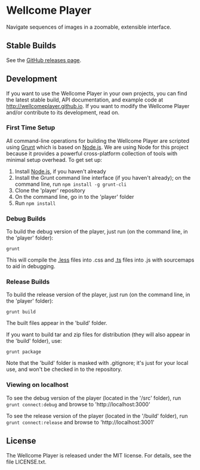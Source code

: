 # Wellcome Player

Navigate sequences of images in a zoomable, extensible interface.

## Stable Builds

See the [GitHub releases page](https://github.com/wellcomelibrary/player/releases).

## Development

If you want to use the Wellcome Player in your own projects, you can find the latest stable build, API documentation, and example code at http://wellcomeplayer.github.io. If you want to modify the Wellcome Player and/or contribute to its development, read on.

### First Time Setup

All command-line operations for building the Wellcome Player are scripted using [Grunt](http://gruntjs.com/) which is based on [Node.js](http://nodejs.org/). We are using Node for this project because it provides a powerful cross-platform collection of tools with minimal setup overhead. To get set up:

1. Install [Node.js](http://nodejs.org), if you haven't already
1. Install the Grunt command line interface (if you haven't already); on the command line, run `npm install -g grunt-cli`
1. Clone the 'player' repository
1. On the command line, go in to the 'player' folder
1. Run `npm install`

### Debug Builds

To build the debug version of the player, just run (on the command line, in the 'player' folder):

`grunt`

This will compile the [.less](http://lesscss.org) files into .css and [.ts](http://typescriptlang.org) files into .js with sourcemaps to aid in debugging.

### Release Builds

To build the release version of the player, just run (on the command line, in the 'player' folder):

`grunt build`

The built files appear in the 'build' folder.

If you want to build tar and zip files for distribution (they will also appear in the 'build' folder), use:

`grunt package`

Note that the 'build' folder is masked with .gitignore; it's just for your local use, and won't be checked in to the repository.

### Viewing on localhost

To see the debug version of the player (located in the '/src' folder), run `grunt connect:debug` and browse to 'http://localhost:3000'

To see the release version of the player (located in the '/build' folder), run `grunt connect:release` and browse to 'http://localhost:3001'

## License

The Wellcome Player is released under the MIT license. For details, see the file LICENSE.txt.
